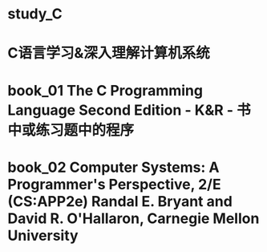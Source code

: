 # study_C
# C语言学习&amp;深入理解计算机系统
# book_01 The C Programming Language Second Edition - K&amp;R - 书中或练习题中的程序
# book_02 Computer Systems: A Programmer's Perspective, 2/E (CS:APP2e) Randal E. Bryant and David R. O'Hallaron, Carnegie Mellon University
